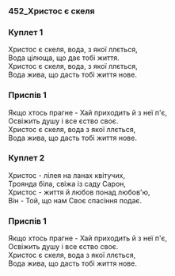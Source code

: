 ### 452_Христос є скеля
### Куплет 1
Христос є скеля, вода, з якої ллється,<br/>Вода цілюща, що дає тобі життя. <br/>Христос є скеля, вода, з якої ллється,<br/>Вода жива, що дасть тобі життя нове.
### Приспів 1
Якщо хтось прагне - Хай приходить й з неї п'є, <br/>Освіжить душу і все єство своє. <br/>Христос є скеля, вода з якої ллється,<br/>Вода жива, що дасть тобі життя нове.
### Куплет 2
Христос - лілея на ланах квітучих,<br/>Троянда біла, свіжа із саду Сарон, <br/>Христос - життя й любов понад любов'ю,<br/>Він - Той, що нам Своє спасіння подає.
### Приспів 1
Якщо хтось  прагне - Хай приходить й з неї п'є,<br/>Освіжить душу і все єство своє. <br/>Христос є скеля, вода з якої ллється,<br/>Вода жива, що дасть тобі життя нове.
